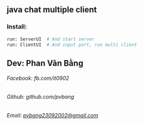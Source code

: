 ## java chat multiple client

### Install:
```bash
run: ServerUI  # And start server
run: ClientUI  # And input port, run multi client
```

## Dev: Phan Văn Bằng
###### Facebook: fb.com/it0902
###### Github: github.com/pvbang
###### Email: pvbang23092002@gmail.com
